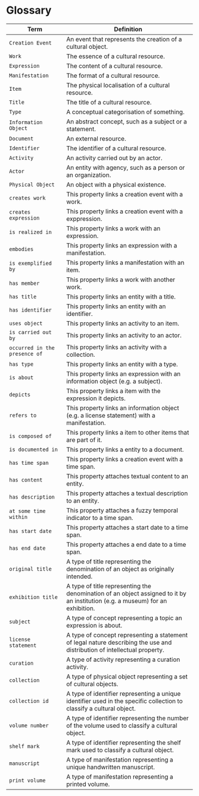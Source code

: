 # Glossary
| Term | Definition |
| ---- | ---------- |
| `Creation Event` | An event that represents the creation of a cultural object. |
| `Work` | The essence of a cultural resource. |
| `Expression` | The content of a cultural resource. |
| `Manifestation` | The format of a cultural resource. |
| `Item` | The physical localisation of a cultural resource. |
| `Title` | The title of a cultural resource. |
| `Type` | A conceptual categorisation of something. |
| `Information Object` | An abstract concept, such as a subject or a statement. |
| `Document` | An external resource. |
| `Identifier` | The identifier of a cultural resource. |
| `Activity` | An activity carried out by an actor. |
| `Actor` | An entity with agency, such as a person or an organization. |
| `Physical Object` | An object with a physical existence. |
| `creates work` | This property links a creation event with a work. |
| `creates expression` | This property links a creation event with a exppression. |
| `is realized in` | This property links a work with an expression. |
| `embodies` | This property links an expression with a manifestation. |
| `is exemplified by` | This property links a manifestation with an item. |
| `has member` | This property links a work with another work. |
| `has title` | This property links an entity with a title. |
| `has identifier` | This property links an entity with an identifier. |
| `uses object` | This property links an activity to an item. |
| `is carried out by` | This property links an activity to an actor. |
| `occurred in the presence of` | This property links an activity with a collection. |
| `has type` | This property links an entity with a type. |
| `is about` | This property links an expression with an information object (e.g. a subject). |
| `depicts` | This property links a item with the expression it depicts. |
| `refers to` | This property links an information object (e.g. a license statement) with a manifestation. |
| `is composed of` | This property links a item to other items that are part of it. |
| `is documented in` | This property links a entity to a document. |
| `has time span` | This property links a creation event with a time span. |
| `has content` | This property attaches textual content to an entity. |
| `has description` | This property attaches a textual description to an entity. |
| `at some time within` | This property attaches a fuzzy temporal indicator to a time span. |
| `has start date` | This property attaches a start date to a time span. |
| `has end date` | This property attaches a end date to a time span. |
| `original title` | A type of title representing the denomination of an object as originally intended. |
| `exhibition title` | A type of title representing the denomination of an object assigned to it by an institution (e.g. a museum) for an exhibition. |
| `subject` | A type of concept representing a topic an expression is about. |
| `license statement` | A type of concept representing a statement of legal nature describing the use and distribution of intellectual property. |
| `curation` | A type of activity representing a curation activity. |
| `collection` | A type of physical object representing a set of cultural objects. |
| `collection id` | A type of identifier representing a unique identifier used in the specific collection to classify a cultural object. |
| `volume number` | A type of identifier representing the number of the volume used to classify a cultural object. |
| `shelf mark` | A type of identifier representing the shelf mark used to classify a cultural object. |
| `manuscript` | A type of manifestation representing a unique handwritten manuscript. |
| `print volume` | A type of manifestation representing a printed volume. |